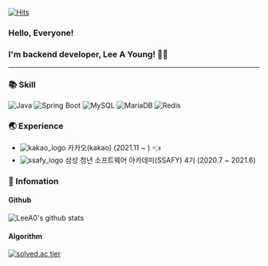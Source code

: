 <!-- ![header](https://capsule-render.vercel.app/api?type=waving&color=3A1D1D&height=100&section=header&text=I'm%20backend%20developer,%20Lee%20A%20Young!%20👩‍💻&fontSize=45&fontColor=F7E600&animation=twinkling) 

https://github.com/kyechan99/capsule-render#demo-->


[![Hits](https://hits.seeyoufarm.com/api/count/incr/badge.svg?url=https%3A%2F%2Fgithub.com%2FLeeA0&count_bg=%2379C83D&title_bg=%23555555&icon=github.svg&icon_color=%23E7E7E7&title=hits&edge_flat=false)](https://hits.seeyoufarm.com)

### Hello, Everyone! 
### I'm backend developer, Lee A Young! 👩‍💻

---
### 📚 Skill

![Java](https://img.shields.io/badge/Java-007396?style=plastic&logo=Java&logoColor=white)
![Spring Boot](https://img.shields.io/badge/Spring_Boot-6DB33F?style=plastic&logo=Spring-Boot&logoColor=white)
![MySQL](https://img.shields.io/badge/MySQL-4479A1?style=plastic&logo=MySQL&logoColor=white)
![MariaDB](https://img.shields.io/badge/MariaDB-003545?style=plastic&logo=MariaDB&logoColor=white)
![Redis](https://img.shields.io/badge/Redis-DC382D?style=plastic&logo=Redis&logoColor=white)

### 🌏 Experience
- ![kakao_logo](https://user-images.githubusercontent.com/69910544/154852644-1f8f2092-5499-42e7-82da-0174603c8327.png) 카카오(kakao) (2021.11 ~ ) 👈
- ![ssafy_logo](https://user-images.githubusercontent.com/69910544/154852227-bc3e20b8-ae62-40b8-b58c-e853bf9086e4.png) 삼성 청년 소프트웨어 아카데미(SSAFY) 4기 (2020.7 ~ 2021.6)

### 📖 Infomation
#### Github
![LeeA0's github stats](https://github-readme-stats.vercel.app/api?username=LeeA0&show_icons=true)
#### Algorithm
[![solved.ac tier](http://mazassumnida.wtf/api/generate_badge?boj=lay0711)](https://solved.ac/lay0711)
